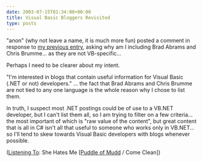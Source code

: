 ```yaml
---
date: 2003-07-15T01:34:00+00:00
title: Visual Basic Bloggers Revisited
type: posts
---
```

"anon" (why not leave a name, it is much more fun) posted a comment in response to [my previous entry](http://weblogs.asp.net/duncanma/posts/10050.aspx), asking why am I including Brad Abrams and Chris Brumme... as they are not VB-specific...

Perhaps I need to be clearer about my intent.

"I'm interested in blogs that contain useful information for Visual Basic (.NET or not) developers." ... the fact that Brad Abrams and Chris Brumme are not tied to any one language is the whole reason why I chose to list them.

In truth, I suspect most .NET postings could be of use to a VB.NET developer, but I can't list them all, so I am trying to filter on a few criteria... the most important of which is "raw value of the content", but great content that is all in C# isn't all that useful to someone who works only in VB.NET... so I'll tend to skew towards Visual Basic developers with blogs whenever possible.


  ([Listening To](https://learn.microsoft.com/en-us/previous-versions/dotnet/articles/ms973230(v=msdn.10)): She Hates Me [[Puddle of Mudd](https://open.spotify.com/search/Puddle%20of%20Mudd/artists) / Come Clean])
